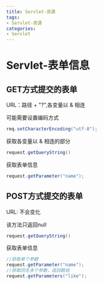 ```yaml
---
title: Servlet-资源
tags: 
- Servlet-资源
categories: 
- Servlet
---
```


# Servlet-表单信息


## GET方式提交的表单

URL：路径 + "?",各变量以 & 相连

可能需要设置编码方式
```java
req.setCharacterEncoding("utf-8");
```

获取各变量以 & 相连的部分
```java
request.getQueryString()
```

获取表单信息
```java
request.getParameter("name");
```

## POST方式提交的表单

URL: 不会变化

该方法只返回null
```java
request.getQueryString()
```

获取表单信息
```java
//获取单个参数
request.getParameter("name");
//获取同名多个参数，返回数组
request.getParameters("like");
```

